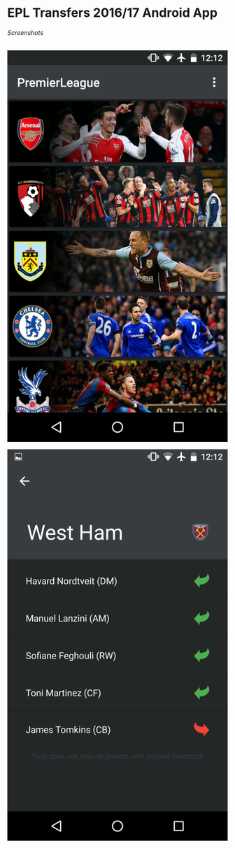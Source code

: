 # EPL Transfers 2016/17 Android App

###### Screenshots

![Alt Text](/app/src/main/res/drawable/Screenshot_20160727-121212.png)

![Alt Text](/app/src/main/res/drawable/Screenshot_20160727-121233.png)
